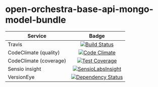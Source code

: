 open-orchestra-base-api-mongo-model-bundle
==========================================

| Service       | Badge         |
| ------------- |:-------------:|
| Travis | [![Build Status](https://travis-ci.org/open-orchestra/open-orchestra-base-api-mongo-model-bundle.svg?branch=master)](https://travis-ci.org/open-orchestra/open-orchestra-base-api-mongo-model-bundle) |
| CodeClimate (quality) | [![Code Climate](https://codeclimate.com/github/open-orchestra/open-orchestra-base-api-mongo-model-bundle/badges/gpa.svg)](https://codeclimate.com/github/open-orchestra/open-orchestra-base-api-bundle) |
| CodeClimate (coverage) | [![Test Coverage](https://codeclimate.com/github/open-orchestra/open-orchestra-base-api-mongo-model-bundle/badges/coverage.svg)](https://codeclimate.com/github/open-orchestra/open-orchestra-base-api-mongo-model-bundle/coverage) |
| Sensio insight | [![SensioLabsInsight](https://insight.sensiolabs.com/projects/5e0f1671-b193-47fe-bdde-620b53548794/big.png)](https://insight.sensiolabs.com/projects/5e0f1671-b193-47fe-bdde-620b53548794)  |
| VersionEye | [![Dependency Status](https://www.versioneye.com/user/projects/55bf74ea653762001700286f/badge.svg?style=flat)](https://www.versioneye.com/user/projects/55bf74ea653762001700286f) |
